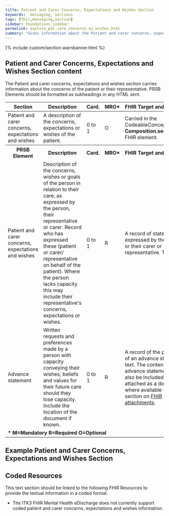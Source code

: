 ```yaml
---
title: Patient and Carer Concerns, Expectations and Wishes Section
keywords:  messaging, sections
tags: [fhir,messaging,section]
sidebar: foundations_sidebar
permalink: explore_pat_care_concerns_ex_wishes.html
summary: "Gives information about the Patient and carer concerns, expectations and wishes section"
---
```


{% include custom/section.warnbanner.html %}

## Patient and Carer Concerns, Expectations and Wishes Section content ##
The Patient and carer concerns, expectations and wishes section carries information about the concerns of the patient or their representative. PRSB Elements should be formatted as subheadings in any HTML sent.

<table style="width:100%;max-width: 100%;">
	<thead>
		<tr>
			<th width="15%">Section</th>
			<th width="35%">Description</th>
			<th width="5%">Card.</th>
			<th width="5%">MRO*</th>
			<th width="40%">FHIR Target and Guidance</th>
		</tr>
	</thead>
	<tbody>
		<tr>
			<td>Patient and carer concerns, expectations and wishes</td>
			<td>A description of the concerns, expectations or wishes of the patient.</td>
			<td>0 to 1</td>
			<td>O</td>
			<td>Carried in the CodeableConcept of <b>Composition.section.code</b> FHIR element.</td>
		</tr>
		<tr>
			<th>PRSB Element</th>
			<th>Description</th>
			<th>Card.</th>
			<th>MRO*</th>
			<th>FHIR Target and Guidance</th>		
		</tr>
		<tr>
			<td>Patient and carer concerns, expectations and wishes</td>
			<td>Description of the concerns, wishes or goals of the person in relation to their care, as expressed by the person, their representative or carer. Record who has expressed these (patient or carer/ representative on behalf of the patient). Where the person lacks capacity this may include their representative's concerns, expectations or wishes.</td>
			<td>0 to 1</td>
			<td>R</td>
			<td>A record of statements expressed by the person or their carer or representative. Text only.</td>
		</tr>
		<tr>
			<td>Advance statement</td>
			<td>Written requests and preferences made by a person with capacity conveying their wishes, beliefs and values for their future care should they lose capacity. Include the location of the document if known.</td>
			<td>0 to 1</td>
			<td>R</td>
			<td>A record of the presence of an advance statement in text. The content of the advance statement should also be included as text or attached as a document where available see section on <a href="build_attachments.html">FHIR attachments</a>.</td>
		</tr>
		<tr>
		<td colspan="5"><b>* M=Mandatory R=Required O=Optional</b></td>
		</tr>
	</tbody>
</table>


## Example Patient and Carer Concerns, Expectations and Wishes Section ##

<script src="https://gist.github.com/IOPS-DEV/cd418195a1684f2148936dec94a40842.js"></script>

## Coded Resources ##

This text section should be linked to the following FHIR Resources to provide the textual information in a coded format.

- The ITK3 FHIR Mental Health eDischarge does not currently support coded patient and carer concerns, expectations and wishes information.






